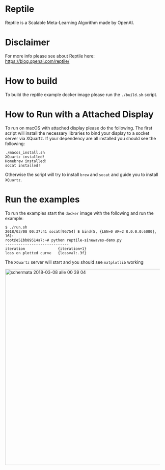 # Reptile
Reptile is a Scalable Meta-Learning Algorithm made by OpenAI.

# Disclaimer
For more info please see about Reptile here: https://blog.openai.com/reptile/

# How to build
To build the reptile example docker image please run the `./build.sh` script. 

# How to Run with a Attached Display
To run on macOS with attached display please do the following. The first script will install the necessary libraries to bind your display to a socket server via XQuartz. If your dependency are all installed you should see the following:

```
./macos_install.sh
XQuartz installed!
Homebrew installed!
socat installed!
```

Otherwise the script will try to install `brew` and `socat` and guide you to install `XQuartz`.

# Run the examples
To run the examples start the `docker` image with the following and run the example:

```
$ ./run.sh 
2018/03/08 00:37:41 socat[96754] E bind(5, {LEN=0 AF=2 0.0.0.0:6000}, 16):
root@e51bb89514a7:~# python reptile-sinewaves-demo.py 
-----------------------------
iteration               {iteration+1}
loss on plotted curve   {lossval:.3f}
```

The `XQuartz` server will start and you should see `matplotlib` working

<img width="640" alt="schermata 2018-03-08 alle 00 39 04" src="https://user-images.githubusercontent.com/163333/37124591-42f6996c-2269-11e8-83d5-a13f85492f4c.png">
